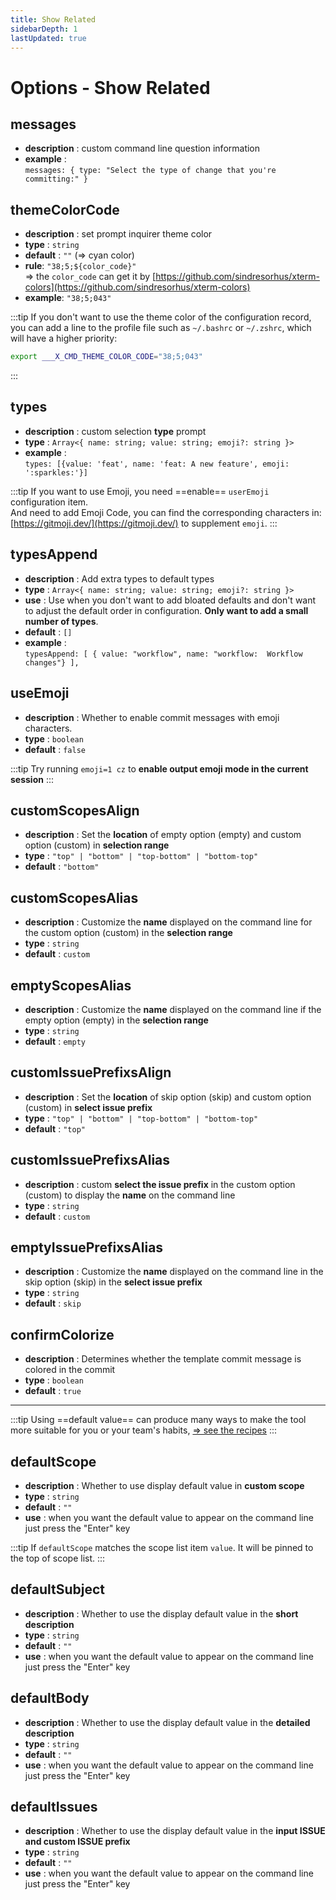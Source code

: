 ```yaml
---
title: Show Related
sidebarDepth: 1
lastUpdated: true
---
```


# Options - Show Related

## messages

- **description** : custom command line question information
- **example** : <br>`messages: { type: "Select the type of change that you're committing:" }`

## themeColorCode

- **description** : set prompt inquirer theme color
- **type** : `string`
- **default** : `""`  (⇒ cyan color)
- **rule**: `"38;5;${color_code}"`    
  ⇒ the `color_code` can get it by [https://github.com/sindresorhus/xterm-colors](https://github.com/sindresorhus/xterm-colors)
- **example**: `"38;5;043"`

:::tip
If you don't want to use the theme color of the configuration record, you can add a line to the profile file such as `~/.bashrc` or `~/.zshrc`, which will have a higher priority:

```bash
export ___X_CMD_THEME_COLOR_CODE="38;5;043"
```

:::

## types

- **description** : custom selection **type** prompt
- **type** : `Array<{ name: string; value: string; emoji?: string }>`
- **example** : <br>`types: [{value: 'feat', name: 'feat: A new feature', emoji: ':sparkles:'}]`

:::tip
If you want to use Emoji, you need ==enable== `userEmoji` configuration item. <br>
And need to add Emoji Code, you can find the corresponding characters in: [https://gitmoji.dev/](https://gitmoji.dev/) to supplement `emoji`.
:::

## typesAppend

- **description** : Add extra types to default types
- **type** : `Array<{ name: string; value: string; emoji?: string }>`
- **use** : Use when you don't want to add bloated defaults and don't want to adjust the default order in configuration. **Only want to add a small number of types**.
- **default** : `[]`
- **example** : <br>`typesAppend: [ { value: "workflow", name: "workflow:  Workflow changes"} ],`

## useEmoji

- **description** : Whether to enable commit messages with emoji characters.
- **type** : `boolean`
- **default** : `false`

:::tip
Try running `emoji=1 cz` to **enable output emoji mode in the current session**
:::

## customScopesAlign

- **description** : Set the **location** of empty option (empty) and custom option (custom) in **selection range**
- **type** : `"top" | "bottom" | "top-bottom" | "bottom-top"`
- **default** : `"bottom"`

## customScopesAlias

- **description** : Customize the **name** displayed on the command line for the custom option (custom) in the **selection range**
- **type** : `string`
- **default** : `custom`

## emptyScopesAlias

- **description** : Customize the **name** displayed on the command line if the empty option (empty) in the **selection range**
- **type** : `string`
- **default** : `empty`

## customIssuePrefixsAlign

- **description** : Set the **location** of skip option (skip) and custom option (custom) in **select issue prefix**
- **type** : `"top" | "bottom" | "top-bottom" | "bottom-top"`
- **default** : `"top"`

## customIssuePrefixsAlias

- **description** : custom **select the issue prefix** in the custom option (custom) to display the **name** on the command line
- **type** : `string`
- **default** : `custom`

## emptyIssuePrefixsAlias

- **description** : Customize the **name** displayed on the command line in the skip option (skip) in the **select issue prefix**
- **type** : `string`
- **default** : `skip`

## confirmColorize

- **description** : Determines whether the template commit message is colored in the commit
- **type** : `boolean`
- **default** : `true`

---

:::tip
Using ==default value== can produce many ways to make the tool more suitable for you or your team's habits, [⇒ see the recipes](/guide/recipes.html#default)
:::

## defaultScope

- **description** : Whether to use display default value in **custom scope**
- **type** : `string`
- **default** : `""`
- **use** : when you want the default value to appear on the command line just press the "Enter" key

:::tip
If `defaultScope` matches the scope list item `value`.
It will be pinned to the top of scope list.
:::

## defaultSubject

- **description** : Whether to use the display default value in the **short description**
- **type** : `string`
- **default** : `""`
- **use** : when you want the default value to appear on the command line just press the "Enter" key

## defaultBody

- **description** : Whether to use the display default value in the **detailed description**
- **type** : `string`
- **default** : `""`
- **use** : when you want the default value to appear on the command line just press the "Enter" key

## defaultIssues

- **description** : Whether to use the display default value in the **input ISSUE and custom ISSUE prefix**
- **type** : `string`
- **default** : `""`
- **use** : when you want the default value to appear on the command line just press the "Enter" key
